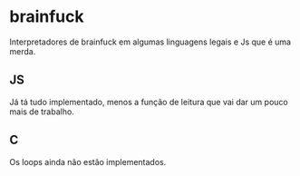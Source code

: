 # brainfuck
Interpretadores de brainfuck em algumas linguagens legais e Js que é uma merda.

## JS
Já tá tudo implementado, menos a função de leitura que vai dar um pouco mais de trabalho.

## C
Os loops ainda não estão implementados.